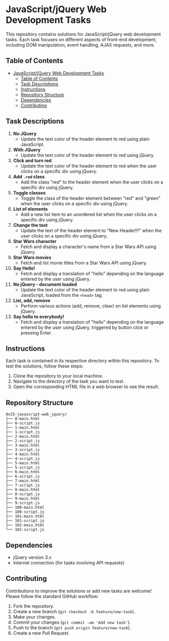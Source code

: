 # JavaScript/jQuery Web Development Tasks

This repository contains solutions for JavaScript/jQuery web development tasks. Each task focuses on different aspects of front-end development, including DOM manipulation, event handling, AJAX requests, and more.

## Table of Contents

- [JavaScript/jQuery Web Development Tasks](#javascriptjquery-web-development-tasks)
  - [Table of Contents](#table-of-contents)
  - [Task Descriptions](#task-descriptions)
  - [Instructions](#instructions)
  - [Repository Structure](#repository-structure)
  - [Dependencies](#dependencies)
  - [Contributing](#contributing)

## Task Descriptions

1. **No JQuery**
   - Update the text color of the header element to red using plain JavaScript.
2. **With JQuery**
   - Update the text color of the header element to red using jQuery.
3. **Click and turn red**
   - Update the text color of the header element to red when the user clicks on a specific div using jQuery.
4. **Add `.red` class**
   - Add the class "red" to the header element when the user clicks on a specific div using jQuery.
5. **Toggle classes**
   - Toggle the class of the header element between "red" and "green" when the user clicks on a specific div using jQuery.
6. **List of elements**
   - Add a new list item to an unordered list when the user clicks on a specific div using jQuery.
7. **Change the text**
   - Update the text of the header element to "New Header!!!" when the user clicks on a specific div using jQuery.
8. **Star Wars character**
   - Fetch and display a character's name from a Star Wars API using jQuery.
9. **Star Wars movies**
   - Fetch and list movie titles from a Star Wars API using jQuery.
10. **Say Hello!**
    - Fetch and display a translation of "hello" depending on the language entered by the user using jQuery.
11. **No jQuery - document loaded**
    - Update the text color of the header element to red using plain JavaScript, loaded from the `<head>` tag.
12. **List, add, remove**
    - Perform various actions (add, remove, clear) on list elements using jQuery.
13. **Say hello to everybody!**
    - Fetch and display a translation of "hello" depending on the language entered by the user using jQuery, triggered by button click or pressing Enter.

## Instructions

Each task is contained in its respective directory within this repository. To test the solutions, follow these steps:

1. Clone the repository to your local machine.
2. Navigate to the directory of the task you want to test.
3. Open the corresponding HTML file in a web browser to see the result.

## Repository Structure

```JS
0x15-javascript-web_jquery/
├── 0-main.html
├── 0-script.js
├── 1-main.html
├── 1-script.js
├── 2-main.html
├── 2-script.js
├── 3-main.html
├── 3-script.js
├── 4-main.html
├── 4-script.js
├── 5-main.html
├── 5-script.js
├── 6-main.html
├── 6-script.js
├── 7-main.html
├── 7-script.js
├── 8-main.html
├── 8-script.js
├── 9-main.html
├── 9-script.js
├── 100-main.html
├── 100-script.js
├── 101-main.html
├── 101-script.js
├── 102-main.html
└── 102-script.js
```

## Dependencies

- jQuery version 3.x
- Internet connection (for tasks involving API requests)

## Contributing

Contributions to improve the solutions or add new tasks are welcome! Please follow the standard GitHub workflow:

1. Fork the repository.
2. Create a new branch (`git checkout -b feature/new-task`).
3. Make your changes.
4. Commit your changes (`git commit -am 'Add new task'`).
5. Push to the branch (`git push origin feature/new-task`).
6. Create a new Pull Request.
